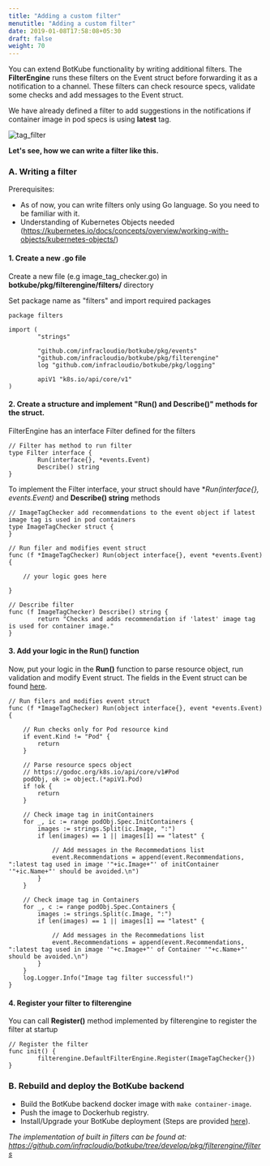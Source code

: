 ```yaml
---
title: "Adding a custom filter"
menutitle: "Adding a custom filter"
date: 2019-01-08T17:58:08+05:30
draft: false
weight: 70
---
```


You can extend BotKube functionality by writing additional filters. The **FilterEngine** runs these filters on the Event struct before forwarding it as a notification to a channel. These filters can check resource specs, validate some checks and add messages to the Event struct. 

We have already defined a filter to add suggestions in the notifications if container image in pod specs is using **latest** tag.

![tag_filter](/images/tag_filter_sh.png)

**Let's see, how we can write a filter like this.**

### A. Writing a filter
Prerequisites:

- As of now, you can write filters only using Go language. So you need to be familiar with it.
- Understanding of Kubernetes Objects needed (https://kubernetes.io/docs/concepts/overview/working-with-objects/kubernetes-objects/)

#### 1. Create a new .go file
Create a new file (e.g image_tag_checker.go) in **botkube/pkg/filterengine/filters/** directory

Set package name as "filters" and import required packages

```
package filters

import (
        "strings"

        "github.com/infracloudio/botkube/pkg/events"
        "github.com/infracloudio/botkube/pkg/filterengine"
        log "github.com/infracloudio/botkube/pkg/logging"

        apiV1 "k8s.io/api/core/v1"
)
```

#### 2. Create a structure and implement "Run() and Describe()" methods for the struct.

FilterEngine has an interface Filter defined for the filters

```
// Filter has method to run filter
type Filter interface {
        Run(interface{}, *events.Event)
        Describe() string
}
```

To implement the Filter interface, your struct should have **Run(interface{}, *events.Event)** and **Describe() string** methods

```
// ImageTagChecker add recommendations to the event object if latest image tag is used in pod containers
type ImageTagChecker struct {
}

// Run filer and modifies event struct
func (f *ImageTagChecker) Run(object interface{}, event *events.Event) {

	// your logic goes here

}

// Describe filter
func (f ImageTagChecker) Describe() string {
        return "Checks and adds recommendation if 'latest' image tag is used for container image."
}
```

#### 3. Add your logic in the Run() function
Now, put your logic in the **Run()** function to parse resource object, run validation and modify Event struct. The fields in the Event struct can be found [here](https://github.com/infracloudio/botkube/blob/master/pkg/events/events.go#L31).

```
// Run filers and modifies event struct
func (f *ImageTagChecker) Run(object interface{}, event *events.Event) {

	// Run checks only for Pod resource kind
	if event.Kind != "Pod" {
		return
	}

	// Parse resource specs object
	// https://godoc.org/k8s.io/api/core/v1#Pod
	podObj, ok := object.(*apiV1.Pod)
	if !ok {
		return
	}

	// Check image tag in initContainers
	for _, ic := range podObj.Spec.InitContainers {
		images := strings.Split(ic.Image, ":")
		if len(images) == 1 || images[1] == "latest" {

			// Add messages in the Recommedations list
			event.Recommendations = append(event.Recommendations, ":latest tag used in image '"+ic.Image+"' of initContainer '"+ic.Name+"' should be avoided.\n")
		}
	}

	// Check image tag in Containers
	for _, c := range podObj.Spec.Containers {
		images := strings.Split(c.Image, ":")
		if len(images) == 1 || images[1] == "latest" {

			// Add messages in the Recommedations list
			event.Recommendations = append(event.Recommendations, ":latest tag used in image '"+c.Image+"' of Container '"+c.Name+"' should be avoided.\n")
		}
	}
	log.Logger.Info("Image tag filter successful!")
}
```
#### 4. Register your filter to filterengine
You can call **Register()** method implemented by filterengine to register the filter at startup

```
// Register the filter
func init() {
        filterengine.DefaultFilterEngine.Register(ImageTagChecker{})
}

```

### B. Rebuild and deploy the BotKube backend

- Build the BotKube backend docker image with `make container-image`.
- Push the image to Dockerhub registry.
- Install/Upgrade your BotKube deployment (Steps are provided [here](/installation)).

_The implementation of built in filters can be found at: https://github.com/infracloudio/botkube/tree/develop/pkg/filterengine/filters_
